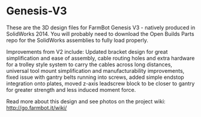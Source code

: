 Genesis-V3
==========
These are the 3D design files for FarmBot Genesis V3 - natively produced in SolidWorks 2014. You will probably need to download the Open Builds Parts repo for the SolidWorks assemblies to fully load properly.

Improvements from V2 include: Updated bracket design for great simplification and ease of assembly, cable routing holes and extra hardware for a trolley style system to carry the cables across long distances, universal tool mount simplification and manufacturability improvements, fixed issue with gantry belts running into screws, added simple endstop integration onto plates, moved z-axis leadscrew block to be closer to gantry for greater strength and less induced moment force.

Read more about this design and see photos on the project wiki: http://go.farmbot.it/wiki/
